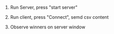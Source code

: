 1. Run Server, press "start server"

2. Run client, press "Connect", semd csv content

3. Observe winners on server window